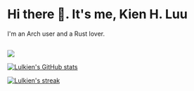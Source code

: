 # Hi there 👋. It's me, Kien H. Luu

I'm an Arch user and a Rust lover.

## 

[![](https://github-readme-stats.vercel.app/api/top-langs?username=lulkien&show_icons=true&locale=en&layout=compact)](https://github.com/anuraghazra/github-readme-stats#gh-dark-mode-only)

[![Lulkien's GitHub stats](https://github-readme-stats.vercel.app/api?username=lulkien&show_icons=true&locale=en)](https://github.com/anuraghazra/github-readme-stats#gh-dark-mode-only)

[![Lulkien's streak](https://github-readme-streak-stats.herokuapp.com/?user=lulkien&)](https://github.com/anuraghazra/github-readme-stats#gh-dark-mode-only) 

